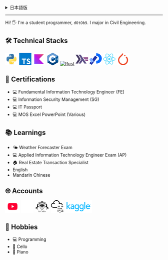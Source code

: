 <details>
<summary>日本語版</summary>

こんにちは！🖐️私は学生プログラマの `dOtOb9` です．土木工学を専攻しています.

## 🛠️ 技術スタック

<p align="left">
	<a href="https://www.python.org/" target="_blank"><img src="https://raw.githubusercontent.com/devicons/devicon/master/icons/python/python-original.svg" width="40" height="40" alt="Python"/></a>
	<a href="https://www.typescriptlang.org/" target="_blank"><img src="https://raw.githubusercontent.com/devicons/devicon/master/icons/typescript/typescript-original.svg" width="40" height="40" alt="TypeScript"/></a>
	<a href="https://kotlinlang.org/" target="_blank"><img src="https://raw.githubusercontent.com/devicons/devicon/master/icons/kotlin/kotlin-original.svg" width="40" height="40" alt="Kotlin"/></a>
	<a href="https://isocpp.org/" target="_blank"><img src="https://raw.githubusercontent.com/devicons/devicon/master/icons/cplusplus/cplusplus-original.svg" width="40" height="40" alt="C++"/></a>
	<a href="https://www.rust-lang.org/" target="_blank"><img src="https://www.rust-lang.org/logos/rust-logo-blk.svg" width="40" height="40" alt="Rust"/></a>
	<a href="https://www.haskell.org/" target="_blank"><img src="https://raw.githubusercontent.com/devicons/devicon/master/icons/haskell/haskell-original.svg" width="40" height="40" alt="Haskell"/></a>
	<a href="https://processing.org/" target="_blank"><img src="https://raw.githubusercontent.com/devicons/devicon/master/icons/processing/processing-original.svg" width="40" height="40" alt="Processing"/></a>
	<a href="https://react.dev/" target="_blank"><img src="https://raw.githubusercontent.com/devicons/devicon/master/icons/react/react-original.svg" width="40" height="40" alt="React"/></a>
	<a href="https://pytorch.org/" target="_blank"><img src="https://raw.githubusercontent.com/devicons/devicon/master/icons/pytorch/pytorch-original.svg" width="40" height="40" alt="PyTorch"/></a>
</p>

## 🏅 資格
- 💻 基本情報技術者（FE）
- 💻 情報セキュリティマネジメント（SG）
- 💻 ITパスポート
- 💻 MOS Excel PowerPoint 各種

## 📚 勉強中
- 🌤️ 気象予報士試験
- 💻 応用情報技術者試験（AP）
- 🏠 宅地建物取引士
- 英語
- 中国語

## 🌐 アカウント

<p align="left">
	<a href="https://www.youtube.com/channel/UCYxJQEq7ySx1TZB6M7-PuaQ"><img src="./assets/YouTube.png" height="40" alt="YouTube"/></a>
	<a href="https://x.com/dOtOb9"><img src="./assets/X.png" height="40" alt="X(Twitter)"/></a>
	<a href="https://atcoder.jp/users/dOtOb9"><img src="./assets/AtCoder.png" height="40" alt="AtCoder"/></a>
	<a href="https://tryhackme.com/p/dOtOb9"><img src="./assets/TryHackMe.png" height="40" alt="TryHackMe"/></a>
	<a href="https://www.kaggle.com/dotob9"><img src="./assets/kaggle.png" height="40" alt="Kaggle"/></a>
</p>

## 🥰 趣味
- 💻 プログラミング
- 🎻 チェロ
- 🎹 ピアノ

</details>

---

Hi! 🖐️ I'm a student programmer, `dOtOb9`. I major in Civil Engineering.

## 🛠️ Technical Stacks

<p align="left">
	<a href="https://www.python.org/" target="_blank"><img src="https://raw.githubusercontent.com/devicons/devicon/master/icons/python/python-original.svg" width="40" height="40" alt="Python"/></a>
	<a href="https://www.typescriptlang.org/" target="_blank"><img src="https://raw.githubusercontent.com/devicons/devicon/master/icons/typescript/typescript-original.svg" width="40" height="40" alt="TypeScript"/></a>
	<a href="https://kotlinlang.org/" target="_blank"><img src="https://raw.githubusercontent.com/devicons/devicon/master/icons/kotlin/kotlin-original.svg" width="40" height="40" alt="Kotlin"/></a>
	<a href="https://isocpp.org/" target="_blank"><img src="https://raw.githubusercontent.com/devicons/devicon/master/icons/cplusplus/cplusplus-original.svg" width="40" height="40" alt="C++"/></a>
	<a href="https://www.rust-lang.org/" target="_blank"><img src="https://www.rust-lang.org/logos/rust-logo-blk.svg" width="40" height="40" alt="Rust"/></a>
	<a href="https://www.haskell.org/" target="_blank"><img src="https://raw.githubusercontent.com/devicons/devicon/master/icons/haskell/haskell-original.svg" width="40" height="40" alt="Haskell"/></a>
	<a href="https://processing.org/" target="_blank"><img src="https://raw.githubusercontent.com/devicons/devicon/master/icons/processing/processing-original.svg" width="40" height="40" alt="Processing"/></a>
	<a href="https://react.dev/" target="_blank"><img src="https://raw.githubusercontent.com/devicons/devicon/master/icons/react/react-original.svg" width="40" height="40" alt="React"/></a>
	<a href="https://pytorch.org/" target="_blank"><img src="https://raw.githubusercontent.com/devicons/devicon/master/icons/pytorch/pytorch-original.svg" width="40" height="40" alt="PyTorch"/></a>
</p>

## 🏅 Certifications
- 💻 Fundamental Information Technology Engineer (FE)
- 💻 Information Security Management (SG)
- 💻 IT Passport
- 💻 MOS Excel PowerPoint (Various)

## 📚 Learnings
- 🌤️ Weather Forecaster Exam
- 💻 Applied Information Technology Engineer Exam (AP)
- 🏠 Real Estate Transaction Specialist
- English
- Mandarin Chinese

## 🌐 Accounts

<p align="left">
	<a href="https://www.youtube.com/channel/UCYxJQEq7ySx1TZB6M7-PuaQ"><img src="./assets/YouTube.png" height="40" alt="YouTube"/></a>
	<a href="https://x.com/dOtOb9"><img src="./assets/X.png" height="40" alt="X(Twitter)"/></a>
	<a href="https://atcoder.jp/users/dOtOb9"><img src="./assets/AtCoder.png" height="40" alt="AtCoder"/></a>
	<a href="https://tryhackme.com/p/dOtOb9"><img src="./assets/TryHackMe.png" height="40" alt="TryHackMe"/></a>
	<a href="https://www.kaggle.com/dotob9"><img src="./assets/kaggle.png" height="40" alt="Kaggle"/></a>
</p>

## 🥰 Hobbies
- 💻 Programming
- 🎻 Cello
- 🎹 Piano
